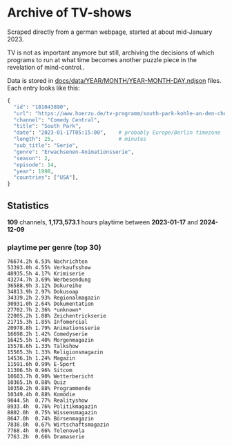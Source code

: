 # Archive of TV-shows

Scraped directly from a german webpage, started at about mid-January 2023.

TV is not as important anymore but still, archiving the decisions of which programs to run at what time
becomes another puzzle piece in the revelation of mind-control.. 

Data is stored in [docs/data/YEAR/MONTH/YEAR-MONTH-DAY.ndjson](docs/data/) files. 
Each entry looks like this:

```python
{
  "id": "181043890", 
  "url": "https://www.hoerzu.de/tv-programm/south-park-kohle-an-den-chefkoch/bid_181043890/", 
  "channel": "Comedy Central", 
  "title": "South Park", 
  "date": "2023-01-17T05:15:00",    # probably Europe/Berlin timezone 
  "length": 25,                     # minutes 
  "sub_title": "Serie", 
  "genre": "Erwachsenen-Animationsserie", 
  "season": 2, 
  "episode": 14, 
  "year": 1998, 
  "countries": ["USA"],
}
```

## Statistics

**109** channels, **1,173,573.1** hours playtime between **2023-01-17** and **2024-12-09**


### playtime per genre (top 30)

    76674.2h 6.53% Nachrichten
    53393.0h 4.55% Verkaufsshow
    48935.5h 4.17% Krimiserie
    43274.7h 3.69% Werbesendung
    36588.9h 3.12% Dokureihe
    34813.9h 2.97% Dokusoap
    34339.2h 2.93% Regionalmagazin
    30931.0h 2.64% Dokumentation
    27702.7h 2.36% *unknown*
    22005.2h 1.88% Zeichentrickserie
    21715.3h 1.85% Infomercial
    20978.8h 1.79% Animationsserie
    16698.2h 1.42% Comedyserie
    16425.5h 1.40% Morgenmagazin
    15578.6h 1.33% Talkshow
    15565.3h 1.33% Religionsmagazin
    14536.1h 1.24% Magazin
    11591.6h 0.99% E-Sport
    11306.5h 0.96% Sitcom
    10603.7h 0.90% Wetterbericht
    10365.1h 0.88% Quiz
    10350.2h 0.88% Programmende
    10349.4h 0.88% Komödie
    9044.5h  0.77% Realityshow
    8933.4h  0.76% Politikmagazin
    8802.0h  0.75% Wissensmagazin
    8647.0h  0.74% Börsenmagazin
    7838.0h  0.67% Wirtschaftsmagazin
    7768.4h  0.66% Telenovela
    7763.2h  0.66% Dramaserie
